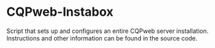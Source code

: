 # CQPweb-Instabox
Script that sets up and configures an entire CQPweb server installation. Instructions and other information can be found in the source code.
